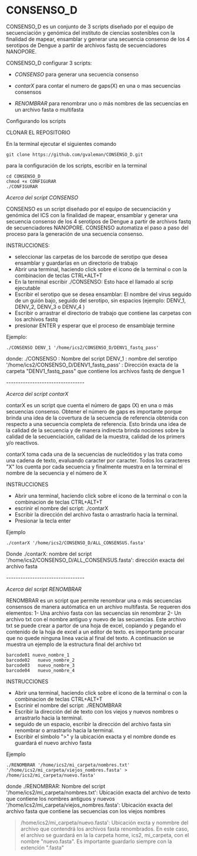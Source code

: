 # CONSENSO_D
CONSENSO_D es un conjunto de 3 scripts diseñado por el equipo de secuenciación y genómica del instituto de ciencias sostenibles con la finalidad de mapear, ensamblar y generar una secuencia consenso de los 4 serotipos de Dengue a partir de archivos fastq de secuenciadores NANOPORE.

CONSENSO_D configurar 3 scripts:

  - *CONSENSO* para generar una secuencia consenso

  - *contarX* para contar el numero de gaps(X) en una o mas secuencias consensos

  - *RENOMBRAR* para renombrar uno o más nombres de las secuencias en un archivo fasta o multifasta

Configurando los scripts

  CLONAR EL REPOSITORIO

En la terminal ejecutar el siguientes comando
```
git clone https://github.com/gvaleman/CONSENSO_D.git
```
para la configuración de los scripts, escribir en la terminal
```
cd CONSENSO_D
chmod +x CONFIGURAR
./CONFIGURAR
```
*Acerca del script CONSENSO*

CONSENSO es un script diseñado por el equipo de secuenciación y genómica del ICS con la finalidad de mapear, ensamblar y generar una secuencia consenso de los 4 serotipos de Dengue a partir de archivos fastq de secuenciadores NANOPORE.
CONSENSO automatiza el paso a paso del proceso para la generación de una secuencia consenso.

INSTRUCCIONES:
- seleccionar las carpetas de los barcode de serotipo que desea ensamblar y guardarlas en un directorio de trabajo
- Abrir una terminal, haciendo click sobre el icono de la terminal o con la combinacion de teclas CTRL+ALT+T
- En la terminal escribir ./CONSENSO: Esto hace el llamado al scrip ejecutable
- Escribir el serotipo que se desea ensamblar: El nombre del virus seguido de un guión bajo, seguido del serotipo, sin espacios (ejemplo: DENV_1, DENV_2, DENV_3 o DENV_4 )
- Escribir o arrastrar el directorio de trabajo que contiene las carpetas con los archivos fastq
- presionar ENTER y esperar que el proceso de ensamblaje termine

Ejemplo:
```
./CONSENSO DENV_1 '/home/ics2/CONSENSO_D/DENV1_fastq_pass'
```
  donde:
./CONSENSO : Nombre del script
DENV_1 : nombre del serotipo
'/home/ics2/CONSENSO_D/DENV1_fastq_pass' : Dirección exacta de la carpeta "DENV1_fastq_pass" que contiene los archivos fastq de dengue 1


*---------------------------------* 


*Acerca del script contarX*

contarX es un script que cuenta el número de gaps (X) en una o más secuencias consenso.
Obtener el número de gaps es importante porque brinda una idea de la covertura de la secuencia de referencia obtenida con respecto a una secuencia completa de referencia. Esto brinda una idea de la calidad de la secuencia y de manera indirecta brinda nociones sobre la calidad de la secuenciación, calidad de la muestra, calidad de los primers y/o reactivos.

contarX toma cada una de la secuencias de nucleótidos y las trata como una cadena de texto, evaluando caracter por caracter. Todos los caracteres "X" los cuenta por cada secuencia y finalmente muestra en la terminal el nombre de la secuencia y el número de X

INSTRUCCIONES
- Abrir una terminal, haciendo click sobre el icono de la terminal o con la combinacion de teclas CTRL+ALT+T
- escrinir el nombre del script: ./contarX
- Escribir la dirección del archivo fasta o arrastrarlo hacia la terminal.
- Presionar la tecla enter

Ejemplo
```
./contarX '/home/ics2/CONSENSO_D/ALL_CONSENSUS.fasta'
```
      
 Donde
   ./contarX: nombre del script
   '/home/ics2/CONSENSO_D/ALL_CONSENSUS.fasta': dirección exacta del archivo fasta 
   
   
   *---------------------------------* 


*Acerca del script RENOMBRAR*

RENOMBRAR es un script que permite renombrar una o más secuencias consensos de manera autómatica en un archivo multifasta.
Se requeren dos elementos:
 1- Una archivo fasta con las secuencias sin renombrar
 2- Un archivo txt con el nombre antiguo y nuevo de las secuencias. Este archivo txt se puede crear a partor de una hoja de excel, copiando y pegando el contenido de la hoja de excel a un editor de texto. es importante procurar que no quede ninguna linea vacia al final del texto. A continuación se muestra un ejemplo de la estructura final del archivo txt
 ```
barcode01 nuevo_nombre_1
barcode02	nuevo_nombre_2
barcode03	nuevo_nombre_3
barcode04	nuevo_nombre_4
```

INSTRUCCIONES
- Abrir una terminal, haciendo click sobre el icono de la terminal o con la combinacion de teclas CTRL+ALT+T
- Escrinir el nombre del script: ./RENOMBRAR
- Escribir la dirección del de texto con los viejos y nuevos nombres o arrastrarlo hacia la terminal.
- seguido de un espacio, escribir la dirección del archivo fasta sin renombrar o arrastrarlo hacia la terminal.
- Escribir el simbolo ">" y la ubicación exacta y el nombre donde es guardará el nuevo archivo fasta

Ejemplo
```
./RENOMBRAR '/home/ics2/mi_carpeta/nombres.txt'  '/home/ics2/mi_carpeta/viejos_nombres.fasta' > /home/ics2/mi_carpeta/nuevo.fasta'
```

  donde
 ./RENOMBRAR: Nombre del script
 '/home/ics2/mi_carpeta/nombres.txt': Ubicación exacta del archivo de texto que contiene los nombres antiguos y nuevos
 '/home/ics2/mi_carpeta/viejos_nombres.fasta': Ubicación exacta del archivo fasta que contiene las secuencias con los viejos nombres
  > /home/ics2/mi_carpeta/nuevo.fasta': Ubicación excta y nommbre del archivo que contendrá los archivos fasta renombrados. En este caso, el archivo se guardará en la la carpeta home, ics2, mi_carpeta, con el nombre "nuevo.fasta". Es importante guardarlo siempre con la extención ".fasta"
 

